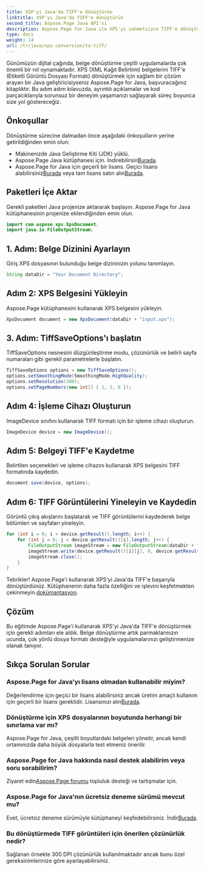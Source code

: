 ```yaml
---
title: XSP'yi Java'da TIFF'e dönüştürün
linktitle: XSP'yi Java'da TIFF'e dönüştürün
second_title: Aspose.Page Java API'si
description: Aspose.Page for Java ile XPS'yi zahmetsizce TIFF'e dönüştürün. Sorunsuz entegrasyon için adım adım kılavuzumuzu izleyin. Şimdi İndirin!
type: docs
weight: 14
url: /tr/java/xps-conversion/to-tiff/
---
```

Günümüzün dijital çağında, belge dönüştürme çeşitli uygulamalarda çok önemli bir rol oynamaktadır. XPS (XML Kağıt Belirtimi) belgelerini TIFF'e (Etiketli Görüntü Dosyası Formatı) dönüştürmek için sağlam bir çözüm arayan bir Java geliştiricisiyseniz Aspose.Page for Java, başvuracağınız kitaplıktır. Bu adım adım kılavuzda, ayrıntılı açıklamalar ve kod parçacıklarıyla sorunsuz bir deneyim yaşamanızı sağlayarak süreç boyunca size yol göstereceğiz.
## Önkoşullar
Dönüştürme sürecine dalmadan önce aşağıdaki önkoşulların yerine getirildiğinden emin olun:
- Makinenizde Java Geliştirme Kiti (JDK) yüklü.
-  Aspose.Page Java kütüphanesi için. İndirebilirsin[Burada](https://releases.aspose.com/page/java/).
-  Aspose.Page for Java için geçerli bir lisans. Geçici lisans alabilirsiniz[Burada](https://purchase.aspose.com/temporary-license/) veya tam lisans satın alın[Burada](https://purchase.aspose.com/buy).
## Paketleri İçe Aktar
Gerekli paketleri Java projenize aktararak başlayın. Aspose.Page for Java kütüphanesinin projenize eklendiğinden emin olun.
```java
import com.aspose.xps.XpsDocument;
import java.io.FileOutputStream;
```
## 1. Adım: Belge Dizinini Ayarlayın
Giriş XPS dosyasının bulunduğu belge dizininizin yolunu tanımlayın.
```java
String dataDir = "Your Document Directory";
```
## Adım 2: XPS Belgesini Yükleyin
Aspose.Page kütüphanesini kullanarak XPS belgesini yükleyin.
```java
XpsDocument document = new XpsDocument(dataDir + "input.xps");
```
## 3. Adım: TiffSaveOptions'ı başlatın
TiffSaveOptions nesnesini düzgünleştirme modu, çözünürlük ve belirli sayfa numaraları gibi gerekli parametrelerle başlatın.
```java
TiffSaveOptions options = new TiffSaveOptions();
options.setSmoothingMode(SmoothingMode.HighQuality);
options.setResolution(300);
options.setPageNumbers(new int[] { 1, 2, 6 });
```
## Adım 4: İşleme Cihazı Oluşturun
ImageDevice sınıfını kullanarak TIFF formatı için bir işleme cihazı oluşturun.
```java
ImageDevice device = new ImageDevice();
```
## Adım 5: Belgeyi TIFF'e Kaydetme
Belirtilen seçenekleri ve işleme cihazını kullanarak XPS belgesini TIFF formatında kaydedin.
```java
document.save(device, options);
```
## Adım 6: TIFF Görüntülerini Yineleyin ve Kaydedin
Görüntü çıkış akışlarını başlatarak ve TIFF görüntülerini kaydederek belge bölümleri ve sayfaları yineleyin.
```java
for (int i = 0; i < device.getResult().length; i++) {
    for (int j = 0; j < device.getResult()[i].length; j++) {
        FileOutputStream imageStream = new FileOutputStream(dataDir + "XPStoTIFF" + "_" + (i + 1) + "_" + (j + 1) + ".tif");
        imageStream.write(device.getResult()[i][j], 0, device.getResult()[i][j].length);
        imageStream.close();
    }
}
```
 Tebrikler! Aspose.Page'i kullanarak XPS'yi Java'da TIFF'e başarıyla dönüştürdünüz. Kütüphanenin daha fazla özelliğini ve işlevini keşfetmekten çekinmeyin.[dokümantasyon](https://reference.aspose.com/page/java/).
## Çözüm
Bu eğitimde Aspose.Page'i kullanarak XPS'yi Java'da TIFF'e dönüştürmek için gerekli adımları ele aldık. Belge dönüştürme artık parmaklarınızın ucunda, çok yönlü dosya formatı desteğiyle uygulamalarınızı geliştirmenize olanak tanıyor.
## Sıkça Sorulan Sorular
### Aspose.Page for Java'yı lisans olmadan kullanabilir miyim?
 Değerlendirme için geçici bir lisans alabilirsiniz ancak üretim amaçlı kullanım için geçerli bir lisans gereklidir. Lisansınızı alın[Burada](https://purchase.aspose.com/buy).
### Dönüştürme için XPS dosyalarının boyutunda herhangi bir sınırlama var mı?
Aspose.Page for Java, çeşitli boyutlardaki belgeleri yönetir, ancak kendi ortamınızda daha büyük dosyalarla test etmeniz önerilir.
### Aspose.Page for Java hakkında nasıl destek alabilirim veya soru sorabilirim?
 Ziyaret edin[Aspose.Page forumu](https://forum.aspose.com/c/page/39) topluluk desteği ve tartışmalar için.
### Aspose.Page for Java'nın ücretsiz deneme sürümü mevcut mu?
 Evet, ücretsiz deneme sürümüyle kütüphaneyi keşfedebilirsiniz. İndir[Burada](https://releases.aspose.com/).
### Bu dönüştürmede TIFF görüntüleri için önerilen çözünürlük nedir?
Sağlanan örnekte 300 DPI çözünürlük kullanılmaktadır ancak bunu özel gereksinimlerinize göre ayarlayabilirsiniz.